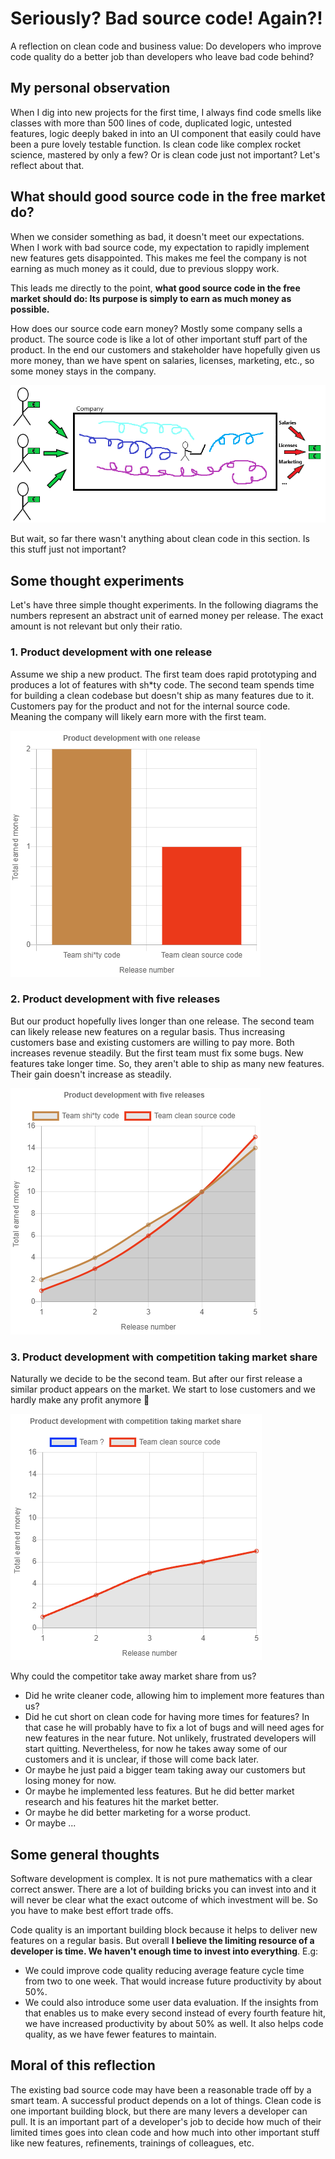 # Seriously? Bad source code! Again?!

A reflection on clean code and business value: Do developers who improve code quality do a better job than developers who leave bad code behind?

## My personal observation

When I dig into new projects for the first time, I always find code smells like classes with more than 500 lines of code, duplicated logic, untested features, logic deeply baked in into an UI component that easily could have been a pure lovely testable function. Is clean code like complex rocket science, mastered by only a few? Or is clean code just not important? Let's reflect about that.

## What should good source code in the free market do?

When we consider something as bad, it doesn't meet our expectations. When I work with bad source code, my expectation to rapidly implement new features gets disappointed. This makes me feel the company is not earning as much money as it could, due to previous sloppy work.

This leads me directly to the point, **what good source code in the free market should do: Its purpose is simply to earn as much money as possible.**

How does our source code earn money? Mostly some company sells a product. The source code is like a lot of other important stuff part of the product. In the end our customers and stakeholder have hopefully given us more money, than we have spent on salaries, licenses, marketing, etc., so some money stays in the company.

![code2money.png](./code2money.png)

But wait, so far there wasn't anything about clean code in this section. Is this stuff just not important?

## Some thought experiments

Let's have three simple thought experiments. In the following diagrams the numbers represent an abstract unit of earned money per release. The exact amount is not relevant but only their ratio.

### 1. Product development with one release

Assume we ship a new product. The first team does rapid prototyping and produces a lot of features with sh\*ty code. The second team spends time for building a clean codebase but doesn't ship as many features due to it. Customers pay for the product and not for the internal source code. Meaning the company will likely earn more with the first team.

![fstThoughtExperiments.png](./thoughtExperimentCharts/screenshots/fstThoughtExperiments.png)

### 2. Product development with five releases

But our product hopefully lives longer than one release. The second team can likely release new features on a regular basis. Thus increasing customers base and existing customers are willing to pay more. Both increases revenue steadily. But the first team must fix some bugs. New features take longer time. So, they aren't able to ship as many new features. Their gain doesn't increase as steadily.

![sndThoughtExperiments.png](./thoughtExperimentCharts/screenshots/sndThoughtExperiments.png)

### 3. Product development with competition taking market share

Naturally we decide to be the second team. But after our first release a similar product appears on the market. We start to lose customers and we hardly make any profit anymore 🤯 

![thrdThoughtExperiments.png](./thoughtExperimentCharts/screenshots/thrdThoughtExperiments.png)

Why could the competitor take away market share from us?

- Did he write cleaner code, allowing him to implement more features than us?
- Did he cut short on clean code for having more times for features? In that case he will probably have to fix a lot of bugs and will need ages for new features in the near future. Not unlikely, frustrated developers will start quitting. Nevertheless, for now he takes away some of our customers and it is unclear, if those will come back later.
- Or maybe he just paid a bigger team taking away our customers but losing money for now.
- Or maybe he implemented less features. But he did better market research and his features hit the market better.
- Or maybe he did better marketing for a worse product.
- Or maybe ...

## Some general thoughts

Software development is complex. It is not pure mathematics with a clear correct answer. There are a lot of building bricks you can invest into and it will never be clear what the exact outcome of which investment will be. So you have to make best effort trade offs.

Code quality is an important building block because it helps to deliver new features on a regular basis. But overall **I believe the limiting resource of a developer is time. We haven't enough time to invest into everything**. E.g: 
- We could improve code quality reducing average feature cycle time from two to one week. That would increase future productivity by about 50%.
- We could also introduce some user data evaluation. If the insights from that enables us to make every second instead of every fourth feature hit, we have increased productivity by about 50% as well. It also helps code quality, as we have fewer features to maintain.


## Moral of this reflection

The existing bad source code may have been a reasonable trade off by a smart team. A successful product depends on a lot of things. Clean code is one important building block, but there are many levers a developer can pull. It is an important part of a developer's job to decide how much of their limited times goes into clean code and how much into other important stuff like new features, refinements, trainings of colleagues, etc. 
